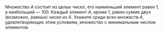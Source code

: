 Множество $A$ состоит из целых чисел, его наименьший элемент равен 1, а наибольший — 100. Каждый элемент $A,$ кроме 1, равен сумме двух (возможно, равных) чисел из $A.$ Укажите среди всех множеств $A,$ удовлетворяющих этим условиям, множество с минимальным числом элементов.